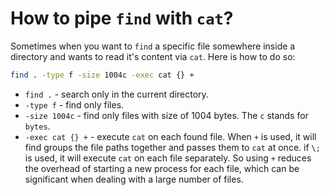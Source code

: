 # How to pipe `find` with `cat`?

Sometimes when you want to `find` a specific file somewhere inside a directory
and wants to read it's content via `cat`. Here is how to do so:

```sh
find . -type f -size 1004c -exec cat {} +
```

- `find .` - search only in the current directory.
- `-type f` - find only files.
- `-size 1004c` - find only files with size of 1004 bytes. The `c` stands for `bytes`.
- `-exec cat {} +` - execute `cat` on each found file. When `+` is used, it will
find groups the file paths together and passes them to `cat` at once. if `\;` is
used, it will execute `cat` on each file separately. So using `+` reduces the
overhead of starting a new process for each file, which can be significant when
dealing with a large number of files.
